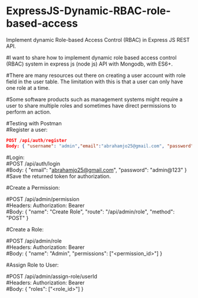 ﻿# ExpressJS-Dynamic-RBAC-role-based-access
Implement dynamic Role-based Access Control (RBAC) in Express JS REST API.

#I want to share how to implement dynamic role based access control (RBAC) system in express js (node js) API with Mongodb, with ES6+.

#There are many resources out there on creating a user account with role field in the user table. The limitation with this is that a user can only have one role at a time.

#Some software products such as management systems might require a user to share multiple roles and sometimes have direct permissions to perform an action.

#Testing with Postman  
#Register a user:  

 ```json
POST /api/auth/register  
Body: { "username": "admin","email":"abrahamjo25@gmail.com", "password": "admin@123" }  
```

#Login:  
#POST /api/auth/login  
#Body: { "email": "abrahamjo25@gmail.com", "password": "admin@123" }  
#Save the returned token for authorization.  

#Create a Permission:  

#POST /api/admin/permission  
#Headers: Authorization: Bearer <token>  
#Body: { "name": "Create Role", "route": "/api/admin/role", "method": "POST" }  

#Create a Role:  
 
#POST /api/admin/role  
#Headers: Authorization: Bearer <token>  
#Body: { "name": "Admin", "permissions": ["<permission_id>"] }  

#Assign Role to User:  

#POST /api/admin/assign-role/userId  
#Headers: Authorization: Bearer <token>  
#Body: { "roles": ["<role_id>"] }  
